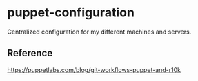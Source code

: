 # puppet-configuration
Centralized configuration for my different machines and servers.

## Reference

https://puppetlabs.com/blog/git-workflows-puppet-and-r10k
